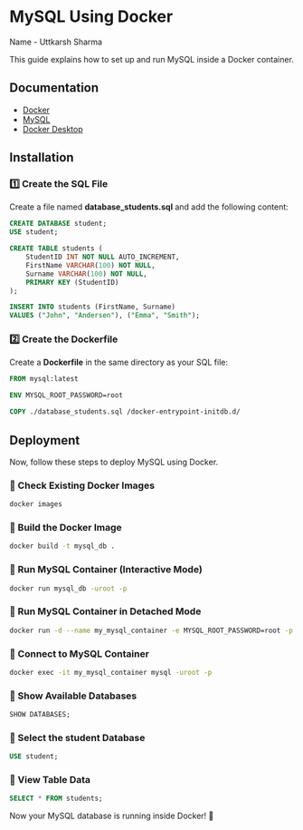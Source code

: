 # MySQL Using Docker
Name - Uttkarsh Sharma

This guide explains how to set up and run MySQL inside a Docker container.

## Documentation
- [Docker](https://www.docker.com/)
- [MySQL](https://www.mysql.com/)
- [Docker Desktop](https://www.docker.com/products/docker-desktop)

## Installation
### 1️⃣ Create the SQL File
Create a file named **database_students.sql** and add the following content:

```sql
CREATE DATABASE student;
USE student;

CREATE TABLE students (
    StudentID INT NOT NULL AUTO_INCREMENT,
    FirstName VARCHAR(100) NOT NULL,
    Surname VARCHAR(100) NOT NULL,
    PRIMARY KEY (StudentID)
);

INSERT INTO students (FirstName, Surname)
VALUES ("John", "Andersen"), ("Emma", "Smith");
```

### 2️⃣ Create the Dockerfile
Create a **Dockerfile** in the same directory as your SQL file:

```dockerfile
FROM mysql:latest

ENV MYSQL_ROOT_PASSWORD=root

COPY ./database_students.sql /docker-entrypoint-initdb.d/
```

## Deployment
Now, follow these steps to deploy MySQL using Docker.

### 🔹 Check Existing Docker Images
```sh
docker images
```

### 🔹 Build the Docker Image
```sh
docker build -t mysql_db .
```

### 🔹 Run MySQL Container (Interactive Mode)
```sh
docker run mysql_db -uroot -p
```

### 🔹 Run MySQL Container in Detached Mode
```sh
docker run -d --name my_mysql_container -e MYSQL_ROOT_PASSWORD=root -p 3306:3306 mysql_db
```

### 🔹 Connect to MySQL Container
```sh
docker exec -it my_mysql_container mysql -uroot -p
```

### 🔹 Show Available Databases
```sql
SHOW DATABASES;
```

### 🔹 Select the student Database
```sql
USE student;
```

### 🔹 View Table Data
```sql
SELECT * FROM students;
```

Now your MySQL database is running inside Docker! 🚀

